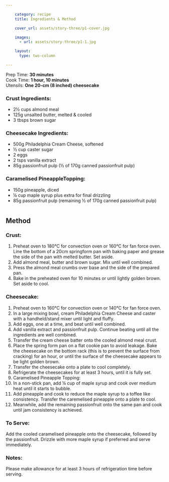 ```yaml
---

    category: recipe
    title: Ingredients & Method

    cover_url: assets/story-three/p1-cover.jpg

    images:
      - url: assets/story-three/p1-1.jpg

    layout:
      type: two-column

---
```


Prep Time: <b>30 minutes</b><br>
Cook Time: <b>1 hour, 10 minutes</b><br>
Utensils: <b>One 20-cm (8 inched) cheesecake</b>

### Crust Ingredients:

- 2½ cups almond meal
- 125g unsalted butter, melted & cooled
- 3 tbsps brown sugar

### Cheesecake Ingredients:

- 500g Philadelphia Cream Cheese, softened
- ½ cup caster sugar
- 2 eggs
- 2 tsps vanilla extract
- 85g passionfruit pulp (½ of 170g canned passionfruit pulp)

### Caramelised PineappleTopping:

- 150g pineapple, diced
- ¼ cup maple syrup plus extra for final drizzling
- 85g passionfruit pulp (remaining ½ of 170g canned passionfruit pulp)

<img data-media-id="images:1">

## Method

### Crust:

1. Preheat oven to 180°C for convection oven or 160°C for fan force oven. Line the bottom of a 20cm springform pan with baking paper and grease the side of the pan with melted butter. Set aside.
2. Add almond meal, butter and brown sugar. Mix until well combined.
3. Press the almond meal crumbs over base and the side of the prepared pan.
4. Bake in the preheated oven for 10 minutes or until lightly golden brown. Set aside to cool.

### Cheesecake:

1. Preheat oven to 160°C for convection oven or 140°C for fan force oven.
2. In a large mixing bowl, cream Philadelphia Cream Cheese and caster with a handheld/stand mixer until light and fluffy.
3. Add eggs, one at a time, and beat until well combined.
4. Add vanilla extract and passionfruit pulp. Continue beating until all the ingredients are well combined.
5. Transfer the cream cheese batter onto the cooled almond meal crust.
6. Place the spring form pan on a flat cookie pan to avoid leakage. Bake the cheesecake on the bottom rack (this is to prevent the surface from cracking) for an hour, or until the surface of the cheesecake appears to be light golden brown.
7. Transfer the cheesecake onto a plate to cool completely.
8. Refrigerate the cheesecakes for at least 3 hours, until it is fully set.
9. Caramelised Pineapple Topping:
10. In a non-stick pan, add ¼ cup of maple syrup and cook over medium heat until it starts to bubble.
11. Add pineapple and cook to reduce the maple syrup to a toffee like consistency. Transfer the caremelised pineapple onto a plate to cool.
12. Meanwhile, add the remaining passionfruit onto the same pan and cook until jam consistency is achieved.

### To Serve:

Add the cooled caramelised pineapple onto the cheesecake, followed by the passionfruit. Drizzle with more maple syrup if preferred and serve immediately.

### Notes:

Please make allowance for at least 3 hours of refrigeration time before serving.
